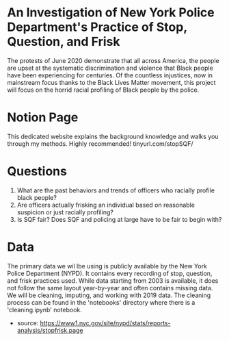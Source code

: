 # An Investigation of New York Police Department's Practice of Stop, Question, and Frisk

The protests of June 2020 demonstrate that all across America, the people are upset at the systematic discrimination and violence that Black people have been experiencing for centuries. Of the countless injustices, now in mainstream focus thanks to the Black Lives Matter movement, this project will focus on the horrid racial profiling of Black people by the police.


# Notion Page
This dedicated website explains the background knowledge and walks you through my methods. Highly recommended!
tinyurl.com/stopSQF/

# Questions 
1. What are the past behaviors and trends of officers who racially profile black people?
2. Are officers actually frisking an individual based on reasonable suspicion or just racially profiling?
3. Is SQF fair? Does SQF and policing at large have to be fair to begin with?

# Data
The primary data we wil lbe using is publicly available by the New York Police Department (NYPD). It contains every recording of stop, question, and frisk practices used. While data starting from 2003 is available, it does not follow the same layout year-by-year and often contains missing data. We will be cleaning, imputing, and working with 2019 data. The cleaning process can be found in the 'notebooks' directory where there is a 'cleaning.ipynb' notebook.

* source: https://www1.nyc.gov/site/nypd/stats/reports-analysis/stopfrisk.page
